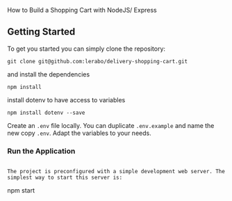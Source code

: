How to Build a Shopping Cart with NodeJS/ Express

## Getting Started
To get you started you can simply clone the repository:

```
git clone git@github.com:lerabo/delivery-shopping-cart.git
```
and install the dependencies
```
npm install
```
install dotenv to have access to variables
```
npm install dotenv --save
```
Create an `.env` file locally. You can duplicate `.env.example` and name the new copy `.env`. Adapt the variables to your needs.

### Run the Application
```

The project is preconfigured with a simple development web server. The simplest way to start this server is:
```
npm start
